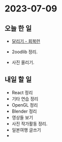 # 2023-07-09

## 오늘 한 일

* [달리기 - 회복런](../../projects/routine/exercise/2023-07/2023-07-09)

* 2oodlib 정리. 
* 사진 올리기.

## 내일 할 일

* React 정리
* 기타 연습 정리
* OpenGL 정리
* Blender 정리
* 영상들 보기
* 사진 작가활동 정리.
* 일본여행 글쓰기
* 
